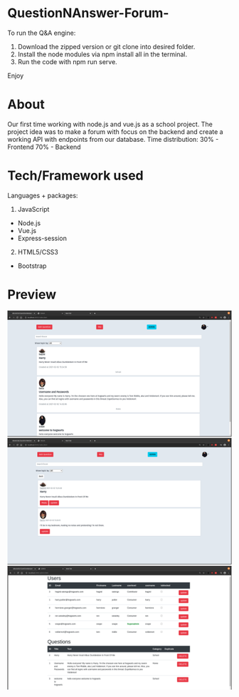 # QuestionNAnswer-Forum-

To run the Q&A engine:

1. Download the zipped version or git clone into desired folder.
2. Install the node modules via npm install all in the terminal.
3. Run the code with npm run serve.

Enjoy


# About
  Our first time working with node.js and vue.js as a school project. The project idea was to make a forum with focus on the backend and create a working API with  endpoints from our database. 
  Time distribution:
    30% - Frontend
    70% - Backend


# Tech/Framework used
Languages + packages:
1. JavaScript
  - Node.js
  - Vue.js
  - Express-session

2. HTML5/CSS3
  - Bootstrap
  

# Preview
  
  
  <img src="public/uploads/landing.png">
   <img src="public/uploads/commentsection.png">
    <img src="public/uploads/adminpage.png">
  



 


